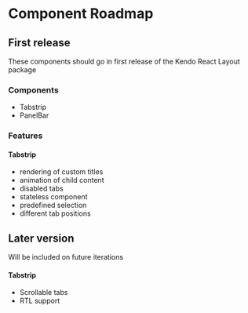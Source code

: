# Component Roadmap

## First release

These components should go in first release of the Kendo React Layout package

### Components

- Tabstrip
- PanelBar

### Features

#### Tabstrip

- rendering of custom titles
- animation of child content
- disabled tabs
- stateless component
- predefined selection
- different tab positions

## Later version

Will be included on future iterations

#### Tabstrip

- Scrollable tabs
- RTL support
